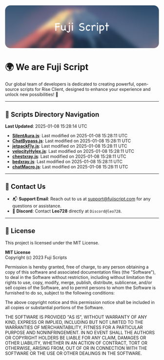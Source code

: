 ![Banner](.github/b.webp)

# 🌍 **We are Fuji Script**

Our global team of developers is dedicated to creating powerful, open-source scripts for Rise Client, designed to enhance your experience and unlock new possibilities! 🌟

---
<!-- SCRIPTS_NAVIGATION_START -->
## 📂 **Scripts Directory Navigation**

**Last Updated**: 2025-01-08 15:28:14 UTC

- **[SilentAura.js](scripts/SilentAura.js)**: Last modified on 2025-01-08 15:28:11 UTC
- **[ChatBypass.js](scripts/ChatBypass.js)**: Last modified on 2025-01-08 15:28:11 UTC
- **[jetpackFly.js](scripts/jetpackFly.js)**: Last modified on 2025-01-08 15:28:11 UTC
- **[velocityHylex.js](scripts/velocityHylex.js)**: Last modified on 2025-01-08 15:28:11 UTC
- **[chestxray.js](scripts/chestxray.js)**: Last modified on 2025-01-08 15:28:11 UTC
- **[bedxray.js](scripts/bedxray.js)**: Last modified on 2025-01-08 15:28:11 UTC
- **[chatMacro.js](scripts/chatMacro.js)**: Last modified on 2025-01-08 15:28:11 UTC

<!-- SCRIPTS_NAVIGATION_END -->

---

## 💬 **Contact Us**  
- 📬 **Support Email**: Reach out to us at [support@fujiscript.com](mailto:support@fujiscript.com) for any questions or assistance.  
- 💬 **Discord**: Contact **Leo728** directly at `Discord@leo728`.

---

## 📜 **License**

This project is licensed under the MIT License.  

**MIT License**  
Copyright (c) 2023 Fuji Scripts  

Permission is hereby granted, free of charge, to any person obtaining a copy of this software and associated documentation files (the "Software"), to deal in the Software without restriction, including without limitation the rights to use, copy, modify, merge, publish, distribute, sublicense, and/or sell copies of the Software, and to permit persons to whom the Software is furnished to do so, subject to the following conditions:  

The above copyright notice and this permission notice shall be included in all copies or substantial portions of the Software.  

THE SOFTWARE IS PROVIDED "AS IS", WITHOUT WARRANTY OF ANY KIND, EXPRESS OR IMPLIED, INCLUDING BUT NOT LIMITED TO THE WARRANTIES OF MERCHANTABILITY, FITNESS FOR A PARTICULAR PURPOSE AND NONINFRINGEMENT. IN NO EVENT SHALL THE AUTHORS OR COPYRIGHT HOLDERS BE LIABLE FOR ANY CLAIM, DAMAGES OR OTHER LIABILITY, WHETHER IN AN ACTION OF CONTRACT, TORT OR OTHERWISE, ARISING FROM, OUT OF OR IN CONNECTION WITH THE SOFTWARE OR THE USE OR OTHER DEALINGS IN THE SOFTWARE.  
